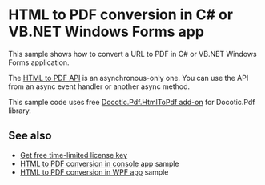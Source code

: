 # HTML to PDF conversion in C# or VB.NET Windows Forms app
This sample shows how to convert a URL to PDF in C# or VB.NET Windows Forms application.

The [HTML to PDF API](https://bitmiracle.com/pdf-library/help/bitmiracle.docotic.pdf.htmltopdf.html) is an asynchronous-only one. You can use the API from an async event handler or another async method. 

This sample code uses free [Docotic.Pdf.HtmlToPdf add-on](https://www.nuget.org/packages/BitMiracle.Docotic.Pdf.HtmlToPdf/) for Docotic.Pdf library.

## See also
* [Get free time-limited license key](https://bitmiracle.com/pdf-library/download-pdf-library.aspx)
* [HTML to PDF conversion in console app](/Samples/HtmlToPdf/HtmlToPdfConsole) sample
* [HTML to PDF conversion in WPF app](/Samples/HtmlToPdf/HtmlToPdfWpf) sample